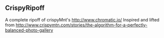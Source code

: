 CrispyRipoff
------------
A complete ripoff of crispyMnt's http://www.chromatic.io/
Inspired and lifted from http://www.crispymtn.com/stories/the-algorithm-for-a-perfectly-balanced-photo-gallery
